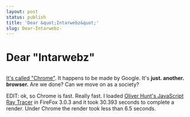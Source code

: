 ```yaml
---
layout: post
status: publish
title: 'Dear &quot;Intarwebz&quot;'
slug: Dear-Intarwebz-
---
```

# Dear &quot;Intarwebz&quot;
## 

<a title="just. another. browser." href="http://www.google.com/chrome" target="_blank">It's called "Chrome"</a>. It happens to be made by Google. It's <strong>just. another. browser.</strong> Are we done? Can we move on as a society?

EDIT: ok, so Chrome is fast. Really fast. I loaded <a href="http://nerget.com/rayjs/rayjs.html" target="_blank">Oliver Hunt's JavaScript Ray Tracer</a> in FireFox 3.0.3 and it took 30.393 seconds to complete a render. Under Chrome the render took less than 6.5 seconds.